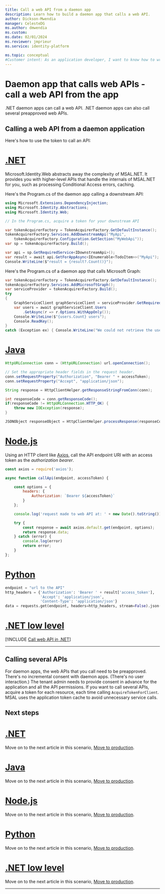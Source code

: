 ```yaml
---
title: Call a web API from a daemon app
description: Learn how to build a daemon app that calls a web API.
author: Dickson-Mwendia
manager: CelesteDG
ms.author: dmwendia
ms.custom: 
ms.date: 02/01/2024
ms.reviewer: jmprieur
ms.service: identity-platform

ms.topic: conceptual
#Customer intent: As an application developer, I want to know how to write a daemon app that can call web APIs by using the Microsoft identity platform.
---
```


# Daemon app that calls web APIs - call a web API from the app

.NET daemon apps can call a web API. .NET daemon apps can also call several preapproved web APIs.

## Calling a web API from a daemon application

Here's how to use the token to call an API:

# [.NET](#tab/idweb)

Microsoft.Identity.Web abstracts away the complexity of MSAL.NET. It provides you with higher-level APIs that handle the internals of MSAL.NET for you, such as processing Conditional Access errors, caching.

Here's the Program.cs of the daemon app calling a downstream API:

```csharp
using Microsoft.Extensions.DependencyInjection;
using Microsoft.Identity.Abstractions;
using Microsoft.Identity.Web;

// In the Program.cs, acquire a token for your downstream API

var tokenAcquirerFactory = TokenAcquirerFactory.GetDefaultInstance();
tokenAcquirerFactory.Services.AddDownstreamApi("MyApi",
    tokenAcquirerFactory.Configuration.GetSection("MyWebApi"));
var sp = tokenAcquirerFactory.Build();

var api = sp.GetRequiredService<IDownstreamApi>();
var result = await api.GetForAppAsync<IEnumerable<TodoItem>>("MyApi");
Console.WriteLine($"result = {result?.Count()}");
```

Here's the Program.cs of a daemon app that calls Microsoft Graph:

```csharp
var tokenAcquirerFactory = TokenAcquirerFactory.GetDefaultInstance();
tokenAcquirerFactory.Services.AddMicrosoftGraph();
var serviceProvider = tokenAcquirerFactory.Build();
try
{
    GraphServiceClient graphServiceClient = serviceProvider.GetRequiredService<GraphServiceClient>();
    var users = await graphServiceClient.Users
        .GetAsync(r => r.Options.WithAppOnly());
    Console.WriteLine($"{users.Count} users");
    Console.ReadKey();
}
catch (Exception ex) { Console.WriteLine("We could not retrieve the user's list: " + $"{ex}"); }
```

# [Java](#tab/java)

```Java
HttpURLConnection conn = (HttpURLConnection) url.openConnection();

// Set the appropriate header fields in the request header.
conn.setRequestProperty("Authorization", "Bearer " + accessToken);
conn.setRequestProperty("Accept", "application/json");

String response = HttpClientHelper.getResponseStringFromConn(conn);

int responseCode = conn.getResponseCode();
if(responseCode != HttpURLConnection.HTTP_OK) {
    throw new IOException(response);
}

JSONObject responseObject = HttpClientHelper.processResponse(responseCode, response);
```

# [Node.js](#tab/nodejs)

Using an HTTP client like [Axios](https://www.npmjs.com/package/axios), call the API endpoint URI with an access token as the *authorization bearer*.

```JavaScript
const axios = require('axios');

async function callApi(endpoint, accessToken) {

    const options = {
        headers: {
            Authorization: `Bearer ${accessToken}`
        }
    };

    console.log('request made to web API at: ' + new Date().toString());

    try {
        const response = await axios.default.get(endpoint, options);
        return response.data;
    } catch (error) {
        console.log(error)
        return error;
    }
};
```

# [Python](#tab/python)

```Python
endpoint = "url to the API"
http_headers = {'Authorization': 'Bearer ' + result['access_token'],
                'Accept': 'application/json',
                'Content-Type': 'application/json'}
data = requests.get(endpoint, headers=http_headers, stream=False).json()
```

# [.NET low level](#tab/dotnet)

[!INCLUDE [Call web API in .NET](./includes/scenarios/scenarios-call-apis-dotnet.md)]

---

## Calling several APIs

For daemon apps, the web APIs that you call need to be preapproved. There's no incremental consent with daemon apps. (There's no user interaction.) The tenant admin needs to provide consent in advance for the application and all the API permissions. If you want to call several APIs, acquire a token for each resource, each time calling `AcquireTokenForClient`. MSAL uses the application token cache to avoid unnecessary service calls.

## Next steps

# [.NET](#tab/idweb)

Move on to the next article in this scenario,
[Move to production](./scenario-daemon-production.md?tabs=idweb).

# [Java](#tab/java)

Move on to the next article in this scenario,
[Move to production](./scenario-daemon-production.md?tabs=java).

# [Node.js](#tab/nodejs)

Move on to the next article in this scenario,
[Move to production](./scenario-daemon-production.md?tabs=nodejs).

# [Python](#tab/python)

Move on to the next article in this scenario,
[Move to production](./scenario-daemon-production.md?tabs=python).

# [.NET low level](#tab/dotnet)

Move on to the next article in this scenario,
[Move to production](./scenario-daemon-production.md?tabs=dotnet).

---